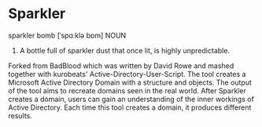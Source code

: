 # Sparkler

sparkler bomb
[ˈspɑːklə bɒm]
NOUN
 1. A bottle full of sparkler dust that once lit, is highly unpredictable. 


Forked from BadBlood which was written by David Rowe and mashed together with kurobeats' Active-Directory-User-Script. The tool creates a Microsoft Active Directory Domain with a structure and objects. The output of the tool aims to recreate domains seen in the real world. After Sparkler creates a domain, users can gain an understanding of the inner workings of Active Directory. Each time this tool creates a domain, it produces different results.

